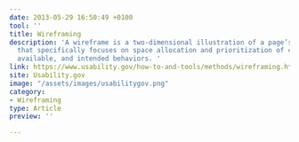 ```yaml
---
date: 2013-05-29 16:50:49 +0100
tool: ''
title: Wireframing
description: 'A wireframe is a two-dimensional illustration of a page’s interface
  that specifically focuses on space allocation and prioritization of content, functionalities
  available, and intended behaviors. '
link: https://www.usability.gov/how-to-and-tools/methods/wireframing.html
site: Usability.gov
image: "/assets/images/usabilitygov.png"
category:
- Wireframing
type: Article
preview: ''

---
```

